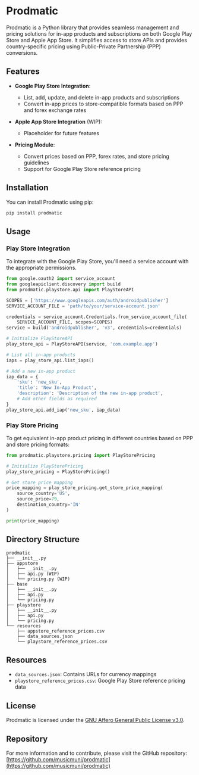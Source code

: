 # Prodmatic

Prodmatic is a Python library that provides seamless management and pricing solutions for in-app products and subscriptions on both Google Play Store and Apple App Store. It simplifies access to store APIs and provides country-specific pricing using Public-Private Partnership (PPP) conversions.

## Features

- **Google Play Store Integration**:

  - List, add, update, and delete in-app products and subscriptions
  - Convert in-app prices to store-compatible formats based on PPP and forex exchange rates

- **Apple App Store Integration** (WIP):

  - Placeholder for future features

- **Pricing Module**:
  - Convert prices based on PPP, forex rates, and store pricing guidelines
  - Support for Google Play Store reference pricing

## Installation

You can install Prodmatic using pip:

```bash
pip install prodmatic
```

## Usage

### Play Store Integration

To integrate with the Google Play Store, you'll need a service account with the appropriate permissions.

```python
from google.oauth2 import service_account
from googleapiclient.discovery import build
from prodmatic.playstore.api import PlayStoreAPI

SCOPES = ['https://www.googleapis.com/auth/androidpublisher']
SERVICE_ACCOUNT_FILE = 'path/to/your/service-account.json'

credentials = service_account.Credentials.from_service_account_file(
    SERVICE_ACCOUNT_FILE, scopes=SCOPES)
service = build('androidpublisher', 'v3', credentials=credentials)

# Initialize PlayStoreAPI
play_store_api = PlayStoreAPI(service, 'com.example.app')

# List all in-app products
iaps = play_store_api.list_iaps()

# Add a new in-app product
iap_data = {
    'sku': 'new_sku',
    'title': 'New In-App Product',
    'description': 'Description of the new in-app product',
    # Add other fields as required
}
play_store_api.add_iap('new_sku', iap_data)
```

### Play Store Pricing

To get equivalent in-app product pricing in different countries based on PPP and store pricing formats:

```python
from prodmatic.playstore.pricing import PlayStorePricing

# Initialize PlayStorePricing
play_store_pricing = PlayStorePricing()

# Get store price mapping
price_mapping = play_store_pricing.get_store_price_mapping(
    source_country='US',
    source_price=79,
    destination_country='IN'
)

print(price_mapping)
```

## Directory Structure

```
prodmatic
├── __init__.py
├── appstore
│   ├── __init__.py
│   ├── api.py (WIP)
│   └── pricing.py (WIP)
├── base
│   ├── __init__.py
│   ├── api.py
│   └── pricing.py
├── playstore
│   ├── __init__.py
│   ├── api.py
│   └── pricing.py
└── resources
    ├── appstore_reference_prices.csv
    ├── data_sources.json
    └── playstore_reference_prices.csv
```

## Resources

- `data_sources.json`: Contains URLs for currency mappings
- `playstore_reference_prices.csv`: Google Play Store reference pricing data

## License

Prodmatic is licensed under the [GNU Affero General Public License v3.0](https://www.gnu.org/licenses/agpl-3.0.html).

## Repository

For more information and to contribute, please visit the GitHub repository:
[https://github.com/musicmuni/prodmatic](https://github.com/musicmuni/prodmatic)
